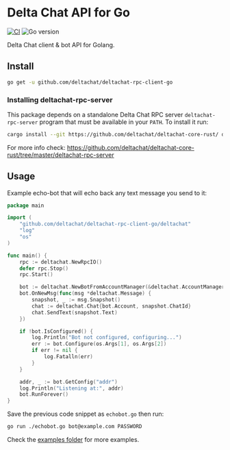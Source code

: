 # Delta Chat API for Go

[![CI](https://github.com/deltachat/deltachat-rpc-client-go/actions/workflows/ci.yml/badge.svg)](https://github.com/deltachat/deltachat-rpc-client-go/actions/workflows/ci.yml)
![Go version](https://img.shields.io/github/go-mod/go-version/deltachat/deltachat-rpc-client-go)

Delta Chat client & bot API for Golang.

## Install

```sh
go get -u github.com/deltachat/deltachat-rpc-client-go
```

### Installing deltachat-rpc-server

This package depends on a standalone Delta Chat RPC server `deltachat-rpc-server` program that must be
available in your `PATH`. To install it run:

```sh
cargo install --git https://github.com/deltachat/deltachat-core-rust/ deltachat-rpc-server
```

For more info check:
https://github.com/deltachat/deltachat-core-rust/tree/master/deltachat-rpc-server

## Usage

Example echo-bot that will echo back any text message you send to it:

```go
package main

import (
    "github.com/deltachat/deltachat-rpc-client-go/deltachat"
    "log"
    "os"
)

func main() {
    rpc := deltachat.NewRpcIO()
    defer rpc.Stop()
    rpc.Start()

    bot := deltachat.NewBotFromAccountManager(&deltachat.AccountManager{rpc})
    bot.OnNewMsg(func(msg *deltachat.Message) {
        snapshot, _ := msg.Snapshot()
        chat := deltachat.Chat{bot.Account, snapshot.ChatId}
        chat.SendText(snapshot.Text)
    })

    if !bot.IsConfigured() {
        log.Println("Bot not configured, configuring...")
        err := bot.Configure(os.Args[1], os.Args[2])
        if err != nil {
            log.Fatalln(err)
        }
    }

    addr, _ := bot.GetConfig("addr")
    log.Println("Listening at:", addr)
    bot.RunForever()
}
```

Save the previous code snippet as `echobot.go` then run:

```sh
go run ./echobot.go bot@example.com PASSWORD
```

Check the [examples folder](https://github.com/deltachat/deltachat-rpc-client-go/tree/master/_examples)
for more examples.
